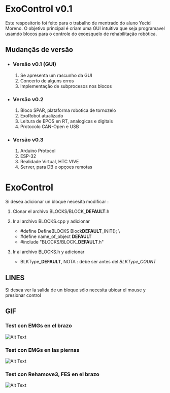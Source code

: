 # ExoControl **v0.1**
Este respositorio foi feito para o trabalho de mentrado do aluno Yecid Moreno.
O objetivo principal é criam uma GUI intuitiva que seja programavel usamdo blocos para o controle do exoesquelo de rehabilitação robótica.

## Mudançãs de versão 

- ### Versão v0.1 (GUI)
    1. Se apresenta um rascunho da GUI    
    2. Concerto de alguns erros
    3. Implementação de subprocesos nos blocos

- ### Versão v0.2 
    1. Bloco SPAR, plataforma robotica de tornozelo
    2. ExoRobot atualizado
    3. Leitura de EPOS en RT, analogicas e digitais
    4. Protocolo CAN-Open e USB

- ### Versão v0.3
    1. Arduino Protocol
    2. ESP-32 
    3. Realidade Virtual, HTC VIVE
    4. Server, para DB e opçoes remotas



# ExoControl

Si desea adicionar un bloque necesita modificar : 
1. Clonar el archivo BLOCKS/BLOCK_**DEFAULT**.h

2. Ir al archivo BLOCKS.cpp y adicionar
    - #define DefineBLOCKS Block**DEFAULT**_INIT(); \
    - #define name_of_object **DEFAULT**
    - #include "BLOCKS/BLOCK_**DEFAULT**.h"

3. Ir al archivo BLOCKS.h y adicionar
    -  BLKType_**DEFAULT**,  NOTA : debe ser antes del *BLKType_COUNT*

## LINES
Si desea ver la salida de un bloque sólo necesita ubicar el mouse y presionar control


## GIF

### Test con EMGs en el brazo
![Alt Text](https://github.com/YecidMorenoUSP/PublicFiles/blob/master/ExoControl/GIF/EMG1.gif?raw=true)

### Test con EMGs en las piernas
![Alt Text](https://github.com/YecidMorenoUSP/PublicFiles/blob/master/ExoControl/GIF/EMG2.gif?raw=true)

### Test con Rehamove3, FES en el brazo
![Alt Text](https://github.com/YecidMorenoUSP/PublicFiles/blob/master/ExoControl/GIF/FES1.gif?raw=true)
